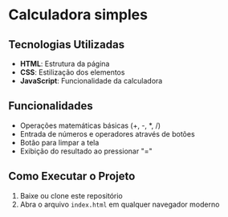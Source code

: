 <h1>Calculadora simples</h1>

<h2>Tecnologias Utilizadas</h2>
<ul>
    <li><strong>HTML</strong>: Estrutura da página</li>
    <li><strong>CSS</strong>: Estilização dos elementos</li>
    <li><strong>JavaScript</strong>: Funcionalidade da calculadora</li>
</ul>

<h2>Funcionalidades</h2>
<ul>
    <li>Operações matemáticas básicas (+, -, *, /)</li>
    <li>Entrada de números e operadores através de botões</li>
    <li>Botão para limpar a tela</li>
    <li>Exibição do resultado ao pressionar "="</li>
</ul>

<h2>Como Executar o Projeto</h2>
<ol>
    <li>Baixe ou clone este repositório</li>
    <li>Abra o arquivo <code>index.html</code> em qualquer navegador moderno</li>
</ol>
